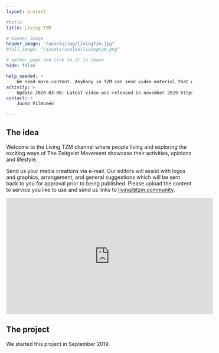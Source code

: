 ```yaml
---
layout: project

#title
title: Living TZM

# banner image
header_image: "/assets/img/livingtzm.jpg"
#full_image: "/assets/scaled/livingtzm.png"

# wether page and link to it is shown
hide: false

help_needed: >
    We need more content. Anybody in TZM can send video material that we can publish.
activity: >
    Update 2020-03-06: Latest video was released in november 2019 https://www.youtube.com/watch?v=VuoSYcl4m1o
contact: >
    Juuso Vilmunen

---
```


## The idea

Welcome to the Living TZM channel where people living and exploring the exciting ways of The Zeitgeist Movement showcase their activities, opinions and lifestyle.
    
Send us your media creations via e-mail. Our editors will assist with logos and graphics, arrangement, and general suggestions which will be sent back to you for approval prior to being published. Please upload the content to service you like to use and send us links to living@tzm.community.

<iframe width="560" height="315" src="https://www.youtube-nocookie.com/embed/rHhZMZchg1Q" frameborder="0" allow="accelerometer; autoplay; encrypted-media; gyroscope; picture-in-picture" allowfullscreen></iframe>

<!--more-->

## The project

We started this project in September 2019.
